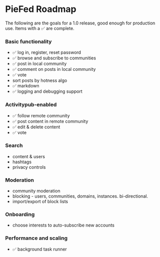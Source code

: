 # PieFed Roadmap

The following are the goals for a 1.0 release, good enough for production use. Items with a ✅  are complete.

### Basic functionality

- ✅ log in, register, reset password
- ✅ browse and subscribe to communities
- ✅ post in local community
- ✅ comment on posts in local community
- ✅ vote
- sort posts by hotness algo
- ✅ markdown
- ✅ logging and debugging support


### Activitypub-enabled

- ✅ follow remote community
- ✅ post content in remote community
- ✅ edit & delete content
- ✅ vote

### Search

- content & users
- hashtags
- privacy controls

### Moderation

- community moderation
- blocking - users, communities, domains, instances. bi-directional.
- import/export of block lists

### Onboarding

- choose interests to auto-subscribe new accounts

### Performance and scaling

- ✅ background task runner

